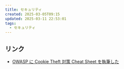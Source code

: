 ```yaml
---
title: セキュリティ
created: 2025-03-05T09:15
updated: 2025-03-11 22:53:01
tags:
  - セキュリティ
---
```

## リンク
- [OWASP に Cookie Theft 対策 Cheat Sheet を執筆した](https://blog.jxck.io/entries/2025-03-03/owasp-cheat-sheet.html)